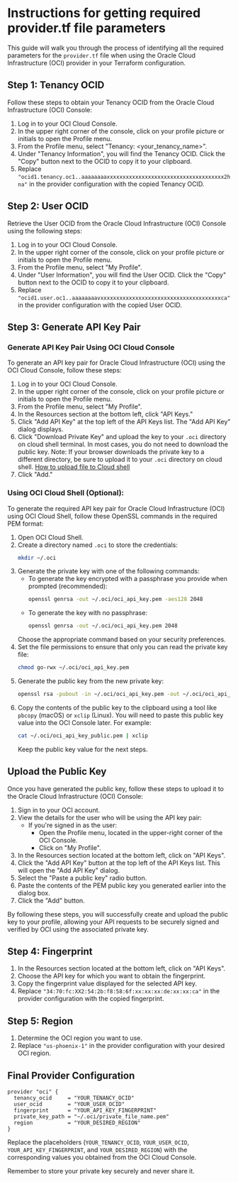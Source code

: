 # Instructions for getting required provider.tf file parameters

This guide will walk you through the process of identifying all the required parameters for the `provider.tf` file when using the Oracle Cloud Infrastructure (OCI) provider in your Terraform configuration.

## Step 1: Tenancy OCID

Follow these steps to obtain your Tenancy OCID from the Oracle Cloud Infrastructure (OCI) Console:

1. Log in to your OCI Cloud Console.
2. In the upper right corner of the console, click on your profile picture or initials to open the Profile menu.
3. From the Profile menu, select "Tenancy: \<your_tenancy_name\>".
4. Under "Tenancy Information", you will find the Tenancy OCID. Click the "Copy" button next to the OCID to copy it to your clipboard.
5. Replace `"ocid1.tenancy.oc1..aaaaaaaaxxxxxxxxxxxxxxxxxxxxxxxxxxxxxxxxxxxxx2hna"` in the provider configuration with the copied Tenancy OCID.

## Step 2: User OCID

Retrieve the User OCID from the Oracle Cloud Infrastructure (OCI) Console using the following steps:

1. Log in to your OCI Cloud Console.
2. In the upper right corner of the console, click on your profile picture or initials to open the Profile menu.
3. From the Profile menu, select "My Profile".
4. Under "User Information", you will find the User OCID. Click the "Copy" button next to the OCID to copy it to your clipboard.
5. Replace `"ocid1.user.oc1..aaaaaaaavxxxxxxxxxxxxxxxxxxxxxxxxxxxxxxxxxxxxxxca"` in the provider configuration with the copied User OCID.

## Step 3: Generate API Key Pair

### Generate API Key Pair Using OCI Cloud Console

To generate an API key pair for Oracle Cloud Infrastructure (OCI) using the OCI Cloud Console, follow these steps:

1. Log in to your OCI Cloud Console.
2. In the upper right corner of the console, click on your profile picture or initials to open the Profile menu.
3. From the Profile menu, select "My Profile".
4. In the Resources section at the bottom left, click "API Keys."
5. Click "Add API Key" at the top left of the API Keys list. The "Add API Key" dialog displays.
6. Click "Download Private Key" and upload the key to your `.oci` directory on cloud shell terminal. In most cases, you do not need to download the public key.
Note: If your browser downloads the private key to a different directory, be sure to upload it to your `.oci` directory on cloud shell. [How to upload file to Cloud shell](https://docs.oracle.com/en-us/iaas/Content/API/Concepts/devcloudshellgettingstarted.htm)
5. Click "Add."

### Using OCI Cloud Shell (Optional):

To generate the required API key pair for Oracle Cloud Infrastructure (OCI) using OCI Cloud Shell, follow these OpenSSL commands in the required PEM format:

1. Open OCI Cloud Shell.
2. Create a directory named `.oci` to store the credentials:
   ```bash
   mkdir ~/.oci
   ```
3. Generate the private key with one of the following commands:
   - To generate the key encrypted with a passphrase you provide when prompted (recommended):
     ```bash
     openssl genrsa -out ~/.oci/oci_api_key.pem -aes128 2048
     ```
   - To generate the key with no passphrase:
     ```bash
     openssl genrsa -out ~/.oci/oci_api_key.pem 2048
     ```
   Choose the appropriate command based on your security preferences.
4. Set the file permissions to ensure that only you can read the private key file:
   ```bash
   chmod go-rwx ~/.oci/oci_api_key.pem
   ```
5. Generate the public key from the new private key:
   ```bash
   openssl rsa -pubout -in ~/.oci/oci_api_key.pem -out ~/.oci/oci_api_key_public.pem
   ```
6. Copy the contents of the public key to the clipboard using a tool like `pbcopy` (macOS) or `xclip` (Linux). You will need to paste this public key value into the OCI Console later. For example:
   ```bash
   cat ~/.oci/oci_api_key_public.pem | xclip
   ```
   Keep the public key value for the next steps.

## Upload the Public Key

Once you have generated the public key, follow these steps to upload it to the Oracle Cloud Infrastructure (OCI) Console:

1. Sign in to your OCI account.
2. View the details for the user who will be using the API key pair:
   - If you're signed in as the user:
     - Open the Profile menu, located in the upper-right corner of the OCI Console.
     - Click on "My Profile".
3. In the Resources section located at the bottom left, click on "API Keys".
4. Click the "Add API Key" button at the top left of the API Keys list. This will open the "Add API Key" dialog.
5. Select the "Paste a public key" radio button.
6. Paste the contents of the PEM public key you generated earlier into the dialog box.
7. Click the "Add" button.

By following these steps, you will successfully create and upload the public key to your profile, allowing your API requests to be securely signed and verified by OCI using the associated private key.

## Step 4: Fingerprint

1. In the Resources section located at the bottom left, click on "API Keys".
2. Choose the API key for which you want to obtain the fingerprint.
3. Copy the fingerprint value displayed for the selected API key.
4. Replace `"34:70:fc:XX2:54:2b:f8:58:6f:xx:xx:xx:de:xx:xx:ca"` in the provider configuration with the copied fingerprint.

## Step 5: Region

1. Determine the OCI region you want to use.
2. Replace `"us-phoenix-1"` in the provider configuration with your desired OCI region.

## Final Provider Configuration

```hcl
provider "oci" {
  tenancy_ocid     = "YOUR_TENANCY_OCID"
  user_ocid        = "YOUR_USER_OCID"
  fingerprint      = "YOUR_API_KEY_FINGERPRINT"
  private_key_path = "~/.oci/private_file_name.pem"
  region           = "YOUR_DESIRED_REGION"
}
```

Replace the placeholders (`YOUR_TENANCY_OCID`, `YOUR_USER_OCID`, `YOUR_API_KEY_FINGERPRINT`, and `YOUR_DESIRED_REGION`) with the corresponding values you obtained from the OCI Cloud Console.

Remember to store your private key securely and never share it.
